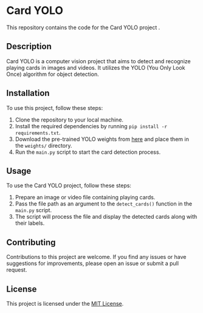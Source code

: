 # Card YOLO

This repository contains the code for the Card YOLO project .

## Description

Card YOLO is a computer vision project that aims to detect and recognize playing cards in images and videos. It utilizes the YOLO (You Only Look Once) algorithm for object detection.

## Installation

To use this project, follow these steps:

1. Clone the repository to your local machine.
2. Install the required dependencies by running `pip install -r requirements.txt`.
3. Download the pre-trained YOLO weights from [here](https://example.com) and place them in the `weights/` directory.
4. Run the `main.py` script to start the card detection process.

## Usage

To use the Card YOLO project, follow these steps:

1. Prepare an image or video file containing playing cards.
2. Pass the file path as an argument to the `detect_cards()` function in the `main.py` script.
3. The script will process the file and display the detected cards along with their labels.

## Contributing

Contributions to this project are welcome. If you find any issues or have suggestions for improvements, please open an issue or submit a pull request.

## License

This project is licensed under the [MIT License](LICENSE).
